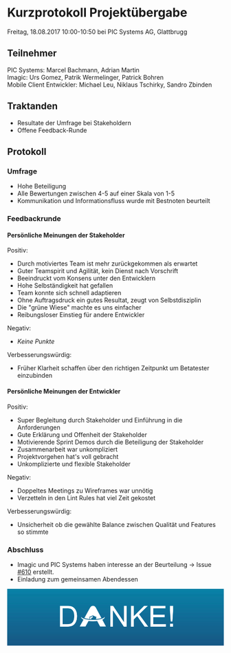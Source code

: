 # Kurzprotokoll Projektübergabe

Freitag, 18.08.2017 10:00-10:50 bei PIC Systems AG, Glattbrugg

## Teilnehmer

PIC Systems: Marcel Bachmann, Adrian Martin  
Imagic: Urs Gomez, Patrik Wermelinger, Patrick Bohren  
Mobile Client Entwickler: Michael Leu, Niklaus Tschirky, Sandro Zbinden

## Traktanden
- Resultate der Umfrage bei Stakeholdern
- Offene Feedback-Runde

## Protokoll

### Umfrage
- Hohe Beteiligung
- Alle Bewertungen zwischen 4-5 auf einer Skala von 1-5
- Kommunikation und Informationsfluss wurde mit Bestnoten beurteilt

### Feedbackrunde
#### Persönliche Meinungen der Stakeholder
Positiv:
- Durch motiviertes Team ist mehr zurückgekommen als erwartet
- Guter Teamspirit und Agilität, kein Dienst nach Vorschrift
- Beeindruckt vom Konsens unter den Entwicklern
- Hohe Selbständigkeit hat gefallen
- Team konnte sich schnell adaptieren
- Ohne Auftragsdruck ein gutes Resultat, zeugt von Selbstdisziplin
- Die "grüne Wiese" machte es uns einfacher
- Reibungsloser Einstieg für andere Entwickler

Negativ:
- *Keine Punkte*

Verbesserungswürdig:
- Früher Klarheit schaffen über den richtigen Zeitpunkt um Betatester einzubinden

#### Persönliche Meinungen der Entwickler 
Positiv:
- Super Begleitung durch Stakeholder und Einführung in die Anforderungen
- Gute Erklärung und Offenheit der Stakeholder
- Motivierende Sprint Demos durch die Beteiligung der Stakeholder
- Zusammenarbeit war unkompliziert
- Projektvorgehen hat's voll gebracht
- Unkomplizierte und flexible Stakeholder

Negativ:
- Doppeltes Meetings zu Wireframes war unnötig
- Verzetteln in den Lint Rules hat viel Zeit gekostet

Verbesserungswürdig:
- Unsicherheit ob die gewählte Balance zwischen Qualität und Features so stimmte

### Abschluss
- Imagic und PIC Systems haben interesse an der Beurteilung -> Issue [#610](https://github.com/IMSmobile/app/issues/610) erstellt.
- Einladung zum gemeinsamen Abendessen

![Danke!](../images/thankyou.png)